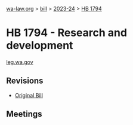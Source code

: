 [wa-law.org](/) > [bill](/bill/) > [2023-24](/bill/2023-24/) > [HB 1794](/bill/2023-24/hb/1794/)

# HB 1794 - Research and development
[leg.wa.gov](https://app.leg.wa.gov/billsummary?BillNumber=1794&Year=2023&Initiative=false)

## Revisions
* [Original Bill](1/)

## Meetings